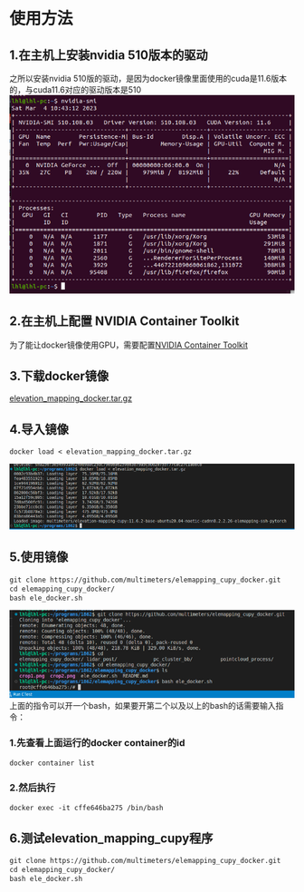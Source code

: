 # 使用方法
## 1.在主机上安装nvidia 510版本的驱动
之所以安装nvidia 510版的驱动，是因为docker镜像里面使用的cuda是11.6版本的，与cuda11.6对应的驱动版本是510
![nvidia 510驱动](crop1.png)
## 2.在主机上配置 NVIDIA Container Toolkit
为了能让docker镜像使用GPU，需要配置[NVIDIA Container Toolkit](https://github.com/NVIDIA/nvidia-docker) 
## 3.下载docker镜像
[elevation_mapping_docker.tar.gz](https://1drv.ms/u/s!Akfo1jwOehy0i4RAFHAqWv5E5C_i2Q?e=eK4QB8)
## 4.导入镜像 
```
docker load < elevation_mapping_docker.tar.gz
```
![导入镜像](crop2.png)
## 5.使用镜像
```
git clone https://github.com/multimeters/elemapping_cupy_docker.git
cd elemapping_cupy_docker/
bash ele_docker.sh 
```
![使用镜像](crop3.png)
上面的指令可以开一个bash，如果要开第二个以及以上的bash的话需要输入指令：
### 1.先查看上面运行的docker container的id
```
docker container list
```
### 2.然后执行
```
docker exec -it cffe646ba275 /bin/bash
```
## 6.测试elevation_mapping_cupy程序
```
git clone https://github.com/multimeters/elemapping_cupy_docker.git
cd elemapping_cupy_docker/
bash ele_docker.sh 
```
